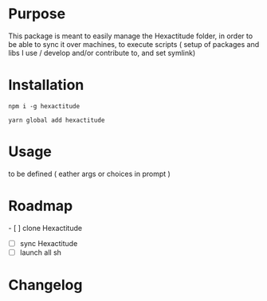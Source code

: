 # Purpose

This package is meant to easily manage the Hexactitude folder, in order to be able to sync it over machines, to execute scripts ( setup of packages and libs I use / develop and/or contribute to, and set symlink)

# Installation

```
npm i -g hexactitude
```
```
yarn global add hexactitude
```


# Usage

to be defined ( eather args or choices in prompt )

# Roadmap 

- [ ] clone Hexactitude
- [ ] sync Hexactitude
- [ ] launch all sh

# Changelog